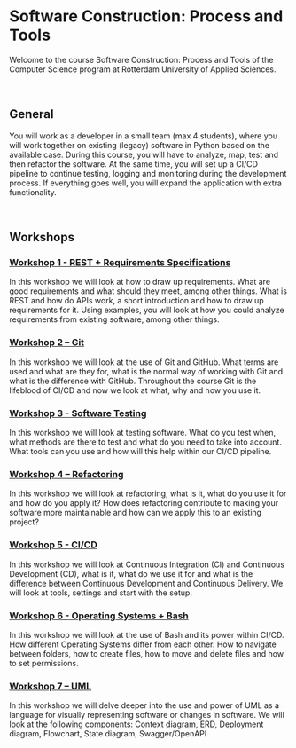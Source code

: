 # Software Construction: Process and Tools
Welcome to the course Software Construction: Process and Tools of the Computer Science program at Rotterdam University of Applied Sciences.

<br>

## General
You will work as a developer in a small team (max 4 students), where you will work together on existing (legacy) software in Python based on the available case. 
During this course, you will have to analyze, map, test and then refactor the software. At the same time, you will set up a CI/CD pipeline to continue testing, logging and monitoring during the development process. 
If everything goes well, you will expand the application with extra functionality.

<br>

## Workshops

### <a href="/Workshop - Requirements Specification/01_introduction.md">Workshop 1 - REST + Requirements Specifications</a>
In this workshop we will look at how to draw up requirements. 
What are good requirements and what should they meet, among other things. 
What is REST and how do APIs work, a short introduction and how to draw up requirements for it. 
Using examples, you will look at how you could analyze requirements from existing software, among other things.

### <a href="/Workshop - GIT/01_introduction.md">Workshop 2 – Git</a>
In this workshop we will look at the use of Git and GitHub. What terms are used and
what are they for, what is the normal way of working with Git and what is the difference with GitHub.
Throughout the course Git is the lifeblood of CI/CD and now we look at what, why and
how you use it.

### <a href="/Workshop - Software Testing/01_introduction.md">Workshop 3 - Software Testing</a>
In this workshop we will look at testing software. 
What do you test when, what methods are there to test and what do you need to take into account. 
What tools can you use and how will this help within our CI/CD pipeline.

### <a href="/Workshop - Refactoring/01_introduction.md">Workshop 4 – Refactoring</a>
In this workshop we will look at refactoring, what is it, what do you use it for and how do you apply it? 
How does refactoring contribute to making your software more maintainable and how can we apply this to an existing project?

### <a href="/Workshop - CI_CD/01_introduction.md">Workshop 5 - CI/CD</a>
In this workshop we will look at Continuous Integration (CI) and Continuous Development (CD), 
what is it, what do we use it for and what is the difference between Continuous Development and Continuous Delivery. 
We will look at tools, settings and start with the setup.

### <a href="/Workshop - Operating systems and Bash//01_introduction.md">Workshop 6 - Operating Systems + Bash</a>
In this workshop we will look at the use of Bash and its power within CI/CD. 
How different Operating Systems differ from each other. 
How to navigate between folders, how to create files, how to move and delete files and how to set permissions.

### <a href="/Workshop - UML/01_introduction.md">Workshop 7 – UML</a>
In this workshop we will delve deeper into the use and power of UML as a language for visually representing software or changes in software. 
We will look at the following components: Context diagram, ERD, Deployment diagram, Flowchart, State diagram, Swagger/OpenAPI